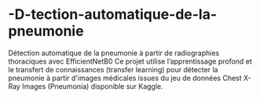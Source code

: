 # -D-tection-automatique-de-la-pneumonie
Détection automatique de la pneumonie à partir de radiographies thoraciques avec EfficientNetB0 Ce projet utilise l’apprentissage profond et le transfert de connaissances (transfer learning) pour détecter la pneumonie à partir d'images médicales issues du jeu de données Chest X-Ray Images (Pneumonia) disponible sur Kaggle.
